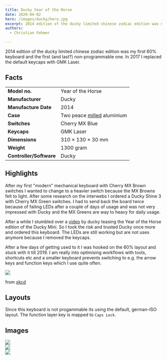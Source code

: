 ```yaml
---
title: Ducky Year of the Horse
date: 2020-04-02
hero: /images/ducky/hero.jpg
excerpt: 2014 edition of the ducky limited chinese zodiac edition was my first 60% keyboard and the first (and last?) non-programmable one.
authors:
  - Christian Fehmer

---
```


2014 edition of the ducky limited chinese zodiac edition was my first 60% keyboard and the first (and last?) non-programmable one. In 2017 I replaced the default keycaps with GMK Laser.

## Facts 

| | |
|---------------------|-----------------------------------------------------------------------------------------------|
| **Model no.** | Year of the Horse |
| **Manufacturer** | Ducky |
| **Manufacture Date** | 2014 |
| **Case** | Two peace [milled](https://www.youtube.com/watch?v=IHHBqqQJ2Zs) aluminium |
| **Switches** | Cherry MX Blue |
| **Keycaps** | GMK Laser |
| **Dimensions** | 310 × 130 × 30 mm |
| **Weight** | 1300 gram |
| **Controller/Software** | Ducky |


## Highlights

After my first "modern" mechanical keyboard with Cherry MX Brown switches I wanted to change to a heavier switch because the MX Browns felt to light. After some research on the interwebs I ordered a Ducky Shine 3 with Cherry MX Green switches. I had to send back the board twice because of failing LEDs after a couple of days of usage and was not very impressed with Ducky and the MX Greens are way to heavy for daily usage. 

After a while I stumbled over a [video](https://www.youtube.com/watch?v=IHHBqqQJ2Zs) by ducky teasing the Year of the Horse edition of the Ducky Mini. So I took the risk and trusted Ducky once more and ordered this keyboard. The LEDs are still working but are not uses anymore because I removed the keycaps. 

After a few days of getting used to it I was hooked on the 60% layout and stuck with it till 2019. I am really into optimising workflows with tools, shortcuts etc and a smaller keyboard prevents switching to e.g. the arrow keys and function keys which I use quite often. 

<div class="Image__Small">
  <img src="https://imgs.xkcd.com/comics/is_it_worth_the_time.png" />
</div>

from [xkcd](https://xkcd.com/1205/)



## Layouts

Since this keyboard is not progammable its using the default, german-ISO layout. The function layer key is mapped to `Caps Lock`.

## Images


<div class="Image__Large">
  <img src="/images/ducky/1.jpg"  />
</div>

<div class="Image__Large">
  <img src="/images/ducky/2.jpg"  />
</div>

<div class="Image__Large">
  <img src="/images/ducky/3.jpg"  />
</div>